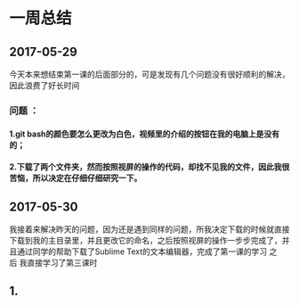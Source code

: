 # 一周总结  

## 2017-05-29

今天本来想结束第一课的后面部分的，可是发现有几个问题没有很好顺利的解决，因此浪费了好长时间
### 问题 ：
#### 1.git bash的颜色要怎么更改为白色，视频里的介绍的按钮在我的电脑上是没有的；
#### 2.下载了两个文件夹，然而按照视屏的操作的代码，却找不见我的文件，因此我很苦恼，所以决定在仔细仔细研究一下。
## 2017-05-30
我接着来解决昨天的问题，因为还是遇到同样的问题，所我决定下载的时候就直接下载到我的主目录里，并且更改它的命名，之后按照视屏的操作一步步完成了，并且通过同学的帮助下载了Sublime Text的文本编辑器，完成了第一课的学习
之后 我直接学习了第三课时
## 1.
